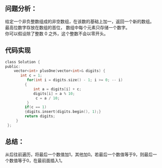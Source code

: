 ## 问题分析： 
给定一个非负整数组成的非空数组，在该数的基础上加一，返回一个新的数组。  
最高位数字存放在数组的首位， 数组中每个元素只存储一个数字。  
你可以假设除了整数 0 之外，这个整数不会以零开头。


## 代码实现
```c
class Solution {
public:
    vector<int> plusOne(vector<int>& digits) {
       int c = 1; 
          for(int i = digits.size() - 1; i >= 0; -- i)
         {
             int a = digits[i] + c;
             digits[i] = a % 10;
              c = a / 10;
          }        
         if(c == 1)
         {digits.insert(digits.begin(), 1);}        
         return digits;
     }
 };
```
## 总结：
从后往前遍历，将最后一个数值加1，其他加0。若最后一个数值等于9，则最后一个数值等于0，在最前面插入1。
